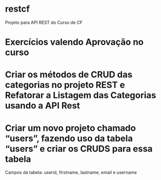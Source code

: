 # restcf
Projeto para API REST do Curso de CF

# Exercícios valendo Aprovação no curso

# Criar os métodos de CRUD das categorias no projeto REST e Refatorar a Listagem das Categorias usando a API Rest

# Criar um novo projeto chamado “users”, fazendo uso da tabela “users” e criar os CRUDS para essa tabela
Campos da tabela: userid, firstname, lastname, email e username
